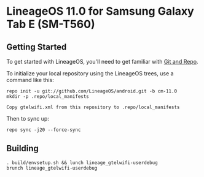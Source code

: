 LineageOS 11.0 for Samsung Galaxy Tab E (SM-T560)
===========

Getting Started
------------------
To get started with LineageOS, you'll need to get
familiar with [Git and Repo](https://source.android.com/source/using-repo.html).

To initialize your local repository using the LineageOS trees, use a command like this:

    repo init -u git://github.com/LineageOS/android.git -b cm-11.0
    mkdir -p .repo/local_manifests

    Copy gtelwifi.xml from this repository to .repo/local_manifests

Then to sync up:

    repo sync -j20 --force-sync

Building
------------------
    . build/envsetup.sh && lunch lineage_gtelwifi-userdebug
    brunch lineage_gtelwifi-userdebug
